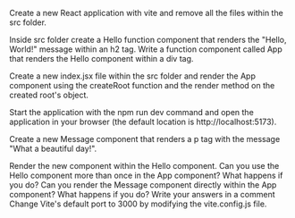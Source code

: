 Create a new React application with vite and remove all the files within the src folder.

Inside src folder create a Hello function component that renders the "Hello, World!" message within an h2 tag.
Write a function component called App that renders the Hello component within a div tag.

Create a new index.jsx file within the src folder and render the App component using the createRoot function and the render method on the created root's object.

Start the application with the npm run dev command and open the application in your browser (the default location is http://localhost:5173).

Create a new Message component that renders a p tag with the message "What a beautiful day!".

Render the new component within the Hello component. Can you use the Hello component more than once in the App component? What happens if you do? Can you render the Message component directly within the App component? What happens if you do? Write your answers in a comment Change Vite's default port to 3000 by modifying the vite.config.js file.